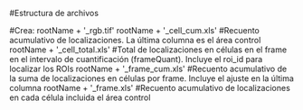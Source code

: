 #Estructura de archivos

#Crea:
rootName + '_rgb.tif'
rootName + '_cell_cum.xls' #Recuento acumulativo de localizaciones. La última columna es el área control
rootName + '_cell_total.xls' #Total de localizaciones en células en el frame en el intervalo de cuantificación (frameQuant). Incluye el roi_id para localizar los ROIs
rootName + '_frame_cum.xls' #Recuento acumulativo de la suma de localizaciones en células por frame. Incluye el ajuste en la última columna
rootName + '_frame.xls' #Recuento acumulativo de localizaciones en cada célula incluida el área control
